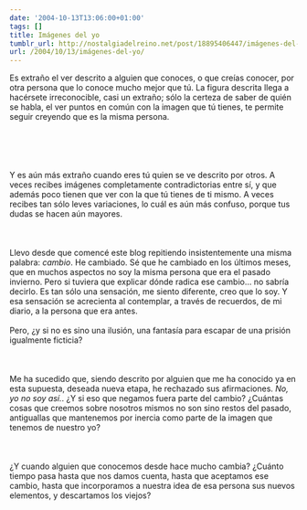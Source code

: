 ```yaml
---
date: '2004-10-13T13:06:00+01:00'
tags: []
title: Imágenes del yo
tumblr_url: http://nostalgiadelreino.net/post/18895406447/imágenes-del-yo
url: /2004/10/13/imágenes-del-yo/
---
```


<p>Es extraño el ver descrito a alguien que conoces, o que creías conocer, por otra persona que lo conoce mucho mejor que tú. La figura descrita llega a hacérsete irreconocible, casi un extraño; sólo la certeza de saber de quién se habla, el ver puntos en común con la imagen que tú tienes, te permite seguir creyendo que es la misma persona.<br/><br/><br/><br/><br/><br/>Y es aún más extraño cuando eres tú quien se ve descrito por otros. A veces recibes imágenes completamente contradictorias entre sí, y que además poco tienen que ver con la que tú tienes de ti mismo. A veces recibes tan sólo leves variaciones, lo cuál es aún más confuso, porque tus dudas se hacen aún mayores.<br/><br/><br/><br/>Llevo desde que comencé este blog repitiendo insistentemente una misma palabra: <em>cambio</em>. He cambiado. Sé que he cambiado en los últimos meses, que en muchos aspectos no soy la misma persona que era el pasado invierno. Pero si tuviera que explicar dónde radica ese cambio&hellip; no sabría decirlo. Es tan sólo una sensación, me siento diferente, creo que lo soy. Y esa sensación se acrecienta al contemplar, a través de recuerdos, de mi diario, a la persona que era antes.<br/><br/>Pero, ¿y si no es sino una ilusión, una fantasía para escapar de una prisión igualmente ficticia?<br/><br/><br/><br/>Me ha sucedido que, siendo descrito por alguien que me ha conocido ya en esta supuesta, deseada nueva etapa, he rechazado sus afirmaciones. <em>No, yo no soy así.</em>. ¿Y si eso que negamos fuera parte del cambio? ¿Cuántas cosas que creemos sobre nosotros mismos no son sino restos del pasado, antiguallas que mantenemos por inercia como parte de la imagen que tenemos de nuestro yo?<br/><br/><br/><br/>¿Y cuando alguien que conocemos desde hace mucho cambia? ¿Cuánto tiempo pasa hasta que nos damos cuenta, hasta que aceptamos ese cambio, hasta que incorporamos a nuestra idea de esa persona sus nuevos elementos, y descartamos los viejos?</p><div class="blogger-post-footer"><img width="1" height="1" src="https://blogger.googleusercontent.com/tracker/1180118427259117074-6768302829504447943?l=nostalgiadelreino.blogspot.com" alt=""/></div>